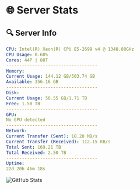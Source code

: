 # 🌐 Server Stats
## 🔍 Server Info
```yaml
CPU: Intel(R) Xeon(R) CPU E5-2699 v4 @ 1348.80GHz
CPU Usage: 0.60%
Cores: 44P | 88T
-----------------------------------
Memory:
Current Usage: 144.12 GB/503.74 GB
Available: 356.16 GB
-----------------------------------
Disk:
Current Usage: 50.55 GB/1.71 TB
Free: 1.58 TB
-----------------------------------
GPU:
No GPU detected
-----------------------------------
Network:
Current Transfer (Sent): 18.20 MB/s
Current Transfer (Received): 112.15 KB/s
Total Sent: 169.21 TB
Total Received: 2.50 TB
-----------------------------------
Uptime:
22d 20h 46m 18s
```
![GitHub Stats](https://img.shields.io/badge/Updated-2025-03-02_19:29:36-blue)